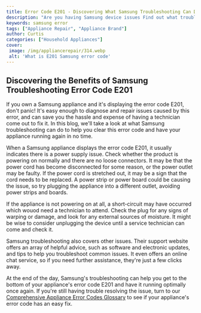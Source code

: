 ```yaml
---
title: Error Code E201 - Discovering What Samsung Troubleshooting Can Do
description: "Are you having Samsung device issues Find out what troubleshooting features are available and how they can help you resolve error code E201 Dive into the details of this helpful guide to get your Samsung device running smoothly again"
keywords: samsung error
tags: ["Appliance Repair", "Appliance Brand"]
author: Curtis
categories: ["Household Appliances"]
cover: 
 image: /img/appliancerepair/314.webp
 alt: 'What is E201 Samsung error code'
---
```

## Discovering the Benefits of Samsung Troubleshooting Error Code E201
If you own a Samsung appliance and it's displaying the error code E201, don't panic! It's easy enough to diagnose and repair issues caused by this error, and can save you the hassle and expense of having a technician come out to fix it. In this blog, we'll take a look at what Samsung troubleshooting can do to help you clear this error code and have your appliance running again in no time.

When a Samsung appliance displays the error code E201, it usually indicates there is a power supply issue. Check whether the product is powering on normally and there are no loose connectors. It may be that the power cord has become disconnected for some reason, or the power outlet may be faulty. If the power cord is stretched out, it may be a sign that the cord needs to be replaced. A power strip or power board could be causing the issue, so try plugging the appliance into a different outlet, avoiding power strips and boards.

If the appliance is not powering on at all, a short-circuit may have occurred which wouod need a technician to attend. Check the plug for any signs of warping or damage, and look for any external sources of moisture. It might be wise to consider unplugging the device until a service technician can come and check it.

Samsung troubleshooting also covers other issues. Their support website offers an array of helpful advice, such as software and electronic updates, and tips to help you troubleshoot common issues. It even offers an online chat service, so if you need further assistance, they're just a few clicks away.

At the end of the day, Samsung's troubleshooting can help you get to the bottom of your appliance's error code E201 and have it running optimally once again. If you're still having trouble resolving the issue, turn to our [Comprehensive Appliance Error Codes Glossary](./error-codes/) to see if your appliance's error code has an easy fix.
